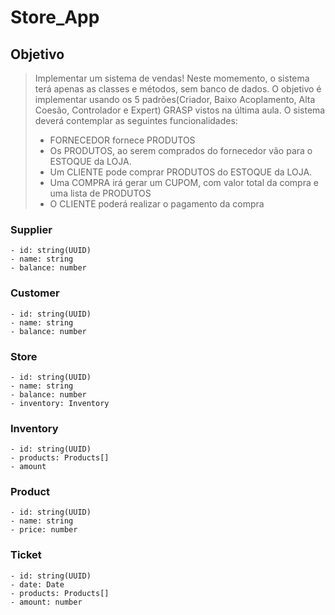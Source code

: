 # Store_App

## Objetivo

> Implementar um sistema de vendas! Neste momemento, o sistema terá apenas as classes e métodos, sem banco de dados. O objetivo é implementar usando os 5 padrões(Criador, Baixo Acoplamento, Alta Coesão, Controlador e Expert) GRASP vistos na última aula.
> O sistema deverá contemplar as seguintes funcionalidades:
>
> - FORNECEDOR fornece PRODUTOS
> - Os PRODUTOS, ao serem comprados do fornecedor vão para o ESTOQUE da LOJA.
> - Um CLIENTE pode comprar PRODUTOS do ESTOQUE da LOJA.
> - Uma COMPRA irá gerar um CUPOM, com valor total da compra e uma lista de PRODUTOS
> - O CLIENTE poderá realizar o pagamento da compra

### Supplier

    - id: string(UUID)
    - name: string
    - balance: number

### Customer

    - id: string(UUID)
    - name: string
    - balance: number

### Store

    - id: string(UUID)
    - name: string
    - balance: number
    - inventory: Inventory

### Inventory

    - id: string(UUID)
    - products: Products[]
    - amount

### Product

    - id: string(UUID)
    - name: string
    - price: number

### Ticket

    - id: string(UUID)
    - date: Date
    - products: Products[]
    - amount: number
